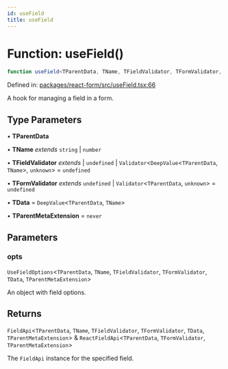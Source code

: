 ```yaml
---
id: useField
title: useField
---
```


# Function: useField()

```ts
function useField<TParentData, TName, TFieldValidator, TFormValidator, TData, TParentMetaExtension>(opts): FieldApi<TParentData, TName, TFieldValidator, TFormValidator, TData, TParentMetaExtension> & ReactFieldApi<TParentData, TFormValidator, TParentMetaExtension>
```

Defined in: [packages/react-form/src/useField.tsx:66](https://github.com/TanStack/form/blob/main/packages/react-form/src/useField.tsx#L66)

A hook for managing a field in a form.

## Type Parameters

• **TParentData**

• **TName** *extends* `string` \| `number`

• **TFieldValidator** *extends* 
  \| `undefined`
  \| `Validator`\<`DeepValue`\<`TParentData`, `TName`\>, `unknown`\> = `undefined`

• **TFormValidator** *extends* `undefined` \| `Validator`\<`TParentData`, `unknown`\> = `undefined`

• **TData** = `DeepValue`\<`TParentData`, `TName`\>

• **TParentMetaExtension** = `never`

## Parameters

### opts

`UseFieldOptions`\<`TParentData`, `TName`, `TFieldValidator`, `TFormValidator`, `TData`, `TParentMetaExtension`\>

An object with field options.

## Returns

`FieldApi`\<`TParentData`, `TName`, `TFieldValidator`, `TFormValidator`, `TData`, `TParentMetaExtension`\> & `ReactFieldApi`\<`TParentData`, `TFormValidator`, `TParentMetaExtension`\>

The `FieldApi` instance for the specified field.
